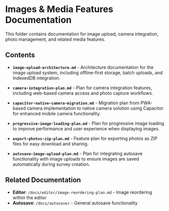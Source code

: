 # Images & Media Features Documentation

This folder contains documentation for image upload, camera integration, photo management, and related media features.

## Contents

- **`image-upload-architecture.md`** - Architecture documentation for the image upload system, including offline-first storage, batch uploads, and IndexedDB integration.

- **`camera-integration-plan.md`** - Plan for camera integration features, including web-based camera access and photo capture workflows.

- **`capacitor-native-camera-migration.md`** - Migration plan from PWA-based camera implementation to native camera solution using Capacitor for enhanced mobile camera functionality.

- **`progressive-image-loading-plan.md`** - Plan for progressive image loading to improve performance and user experience when displaying images.

- **`export-photos-zip-plan.md`** - Feature plan for exporting photos as ZIP files for easy download and sharing.

- **`autosave-image-upload-plan.md`** - Plan for integrating autosave functionality with image uploads to ensure images are saved automatically during survey creation.

## Related Documentation

- **Editor**: `/docs/editor/image-reordering-plan.md` - Image reordering within the editor
- **Autosave**: `/docs/autosave/` - General autosave functionality

